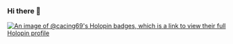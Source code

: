 ### Hi there 👋

[![An image of @cacing69's Holopin badges, which is a link to view their full Holopin profile](https://holopin.me/cacing69)](https://holopin.io/@cacing69)

<!--
**cacing69/cacing69** is a ✨ _special_ ✨ repository because its `README.md` (this file) appears on your GitHub profile.

Here are some ideas to get you started:

- 🔭 I’m currently working on ...
- 🌱 I’m currently learning ...
- 👯 I’m looking to collaborate on ...
- 🤔 I’m looking for help with ...
- 💬 Ask me about ...
- 📫 How to reach me: ...
- 😄 Pronouns: ...
- ⚡ Fun fact: ...
-->
